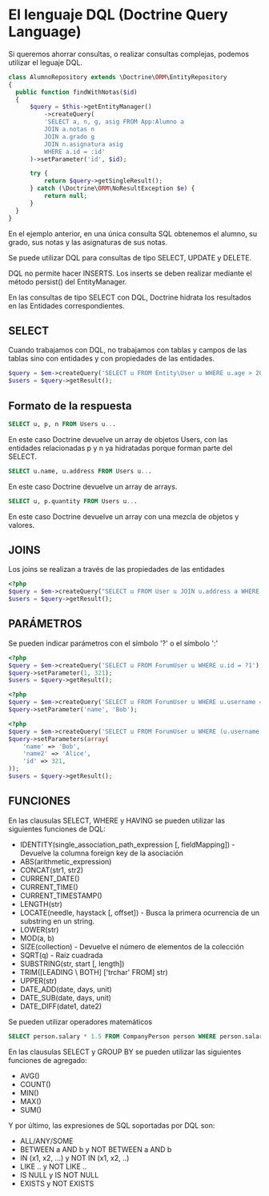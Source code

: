 El lenguaje DQL (Doctrine Query Language)
=========================================

Si queremos ahorrar consultas, o realizar consultas complejas, podemos utilizar el leguaje DQL.

```php
class AlumnoRepository extends \Doctrine\ORM\EntityRepository
{
  public function findWithNotas($id)
  {
      $query = $this->getEntityManager()
          ->createQuery(
          'SELECT a, n, g, asig FROM App:Alumno a
          JOIN a.notas n
          JOIN a.grado g
          JOIN n.asignatura asig
          WHERE a.id = :id'
      )->setParameter('id', $id);

      try {
          return $query->getSingleResult();
      } catch (\Doctrine\ORM\NoResultException $e) {
          return null;
      }
  }
}
```

En el ejemplo anterior, en una única consulta SQL obtenemos el alumno, su grado, sus notas y las asignaturas de sus notas.

Se puede utilizar DQL para consultas de tipo SELECT, UPDATE y DELETE.

DQL no permite hacer INSERTS. Los inserts se deben realizar mediante el método persist() del EntityManager.

En las consultas de tipo SELECT con DQL, Doctrine hidrata los resultados en las Entidades correspondientes.

SELECT
------

Cuando trabajamos con DQL, no trabajamos con tablas y campos de las tablas sino con entidades y con propiedades de las entidades.

```php
$query = $em->createQuery('SELECT u FROM Entity\User u WHERE u.age > 20');
$users = $query->getResult();
```

Formato de la respuesta
-----------------------

```sql
SELECT u, p, n FROM Users u...
```

En este caso Doctrine devuelve un array de objetos Users, con las entidades relacionadas p y n ya hidratadas porque forman parte del SELECT.

```sql
SELECT u.name, u.address FROM Users u...
```

En este caso Doctrine devuelve un array de arrays.

```sql
SELECT u, p.quantity FROM Users u...
```

En este caso Doctrine devuelve un array con una mezcla de objetos y valores.

JOINS
-----

Los joins se realizan a través de las propiedades de las entidades

```php
<?php
$query = $em->createQuery("SELECT u FROM User u JOIN u.address a WHERE a.city = 'Berlin'");
$users = $query->getResult();
```

PARÁMETROS
----------

Se pueden indicar parámetros con el símbolo '?' o el símbolo ':'

```php
<?php
$query = $em->createQuery('SELECT u FROM ForumUser u WHERE u.id = ?1');
$query->setParameter(1, 321);
$users = $query->getResult();
```

```php
<?php
$query = $em->createQuery('SELECT u FROM ForumUser u WHERE u.username = :name');
$query->setParameter('name', 'Bob');
```

```php
<?php
$query = $em->createQuery('SELECT u FROM ForumUser u WHERE (u.username = :name OR u.username = :name2) AND u.id = :id');
$query->setParameters(array(
    'name' => 'Bob',
    'name2' => 'Alice',
    'id' => 321,
));
$users = $query->getResult();
```

FUNCIONES
---------

En las clausulas SELECT, WHERE y HAVING se pueden utilizar las siguientes funciones de DQL:

- IDENTITY(single\_association\_path\_expression [, fieldMapping]) - Devuelve la columna foreign key de la asociación
- ABS(arithmetic\_expression)
- CONCAT(str1, str2)
- CURRENT\_DATE()
- CURRENT\_TIME()
- CURRENT\_TIMESTAMP()
- LENGTH(str)
- LOCATE(needle, haystack [, offset]) - Busca la primera ocurrencia de un substring en un string.
- LOWER(str)
- MOD(a, b)
- SIZE(collection) - Devuelve el número de elementos de la colección
- SQRT(q) - Raíz cuadrada
- SUBSTRING(str, start [, length])
- TRIM([LEADING \ BOTH] ['trchar' FROM] str)
- UPPER(str)
- DATE_ADD(date, days, unit)
- DATE_SUB(date, days, unit)
- DATE_DIFF(date1, date2)

Se pueden utilizar operadores matemáticos

```sql
SELECT person.salary * 1.5 FROM CompanyPerson person WHERE person.salary < 100000
```

En las clausulas SELECT y GROUP BY se pueden utilizar las siguientes funciones de agregado:

- AVG()
- COUNT()
- MIN()
- MAX()
- SUM()

Y por último, las expresiones de SQL soportadas por DQL son:

- ALL/ANY/SOME
- BETWEEN a AND b y NOT BETWEEN a AND b
- IN (x1, x2, ...) y NOT IN (x1, x2, ..)
- LIKE .. y NOT LIKE ..
- IS NULL y IS NOT NULL
- EXISTS y NOT EXISTS
